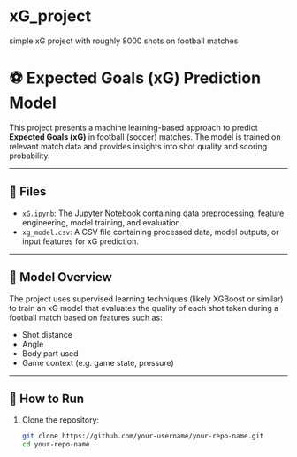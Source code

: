 # xG_project
simple xG project with roughly 8000 shots on football matches

# ⚽ Expected Goals (xG) Prediction Model

This project presents a machine learning-based approach to predict **Expected Goals (xG)** in football (soccer) matches. The model is trained on relevant match data and provides insights into shot quality and scoring probability.

---

## 📁 Files

- `xG.ipynb`: The Jupyter Notebook containing data preprocessing, feature engineering, model training, and evaluation.
- `xg_model.csv`: A CSV file containing processed data, model outputs, or input features for xG prediction.

---

## 🧠 Model Overview

The project uses supervised learning techniques (likely XGBoost or similar) to train an xG model that evaluates the quality of each shot taken during a football match based on features such as:
- Shot distance
- Angle
- Body part used
- Game context (e.g. game state, pressure)

---

## 🚀 How to Run

1. Clone the repository:
   ```bash
   git clone https://github.com/your-username/your-repo-name.git
   cd your-repo-name
